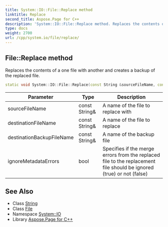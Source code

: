 ```yaml
---
title: System::IO::File::Replace method
linktitle: Replace
second_title: Aspose.Page for C++
description: 'System::IO::File::Replace method. Replaces the contents of a one file with another and creates a backup of the replaced file in C++.'
type: docs
weight: 2700
url: /cpp/system.io/file/replace/
---
```

## File::Replace method


Replaces the contents of a one file with another and creates a backup of the replaced file.

```cpp
static void System::IO::File::Replace(const String &sourceFileName, const String &destinationFileName, const String &destinationBackupFileName, bool ignoreMetadataErrors=true)
```


| Parameter | Type | Description |
| --- | --- | --- |
| sourceFileName | const String\& | A name of the file to replace with |
| destinationFileName | const String\& | A name of the file to replace |
| destinationBackupFileName | const String\& | A name of the backup file |
| ignoreMetadataErrors | bool | Specifies if the merge errors from the replaced file to the replacement file should be ignored (true) or not (false) |

## See Also

* Class [String](../../../system/string/)
* Class [File](../)
* Namespace [System::IO](../../)
* Library [Aspose.Page for C++](../../../)
